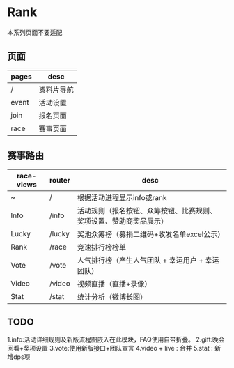 # Rank
本系列页面不要适配

## 页面
pages | desc
---|---
/ | 资料片导航
event | 活动设置
join | 报名页面
race | 赛事页面

## 赛事路由
race-views | router | desc
---|---|---
~ | / | 根据活动进程显示info或rank
Info | /info | 活动规则（报名按钮、众筹按钮、比赛规则、奖项设置、赞助商奖品展示） 
Lucky | /lucky | 奖池众筹榜（募捐二维码+收发名单excel公示）
Rank | /race | 竞速排行榜榜单
Vote | /vote | 人气排行榜（产生人气团队 + 幸运用户 + 幸运团队）
Video | /video | 视频直播（直播+录像）
Stat | /stat | 统计分析（微博长图）

## TODO
1.info:活动详细规则及新版流程图嵌入在此模块，FAQ使用自带折叠。
2.gift:晚会回看+奖项设置
3.vote:使用新版接口+团队宣言
4.video + live : 合并
5.stat : 新增dps项
